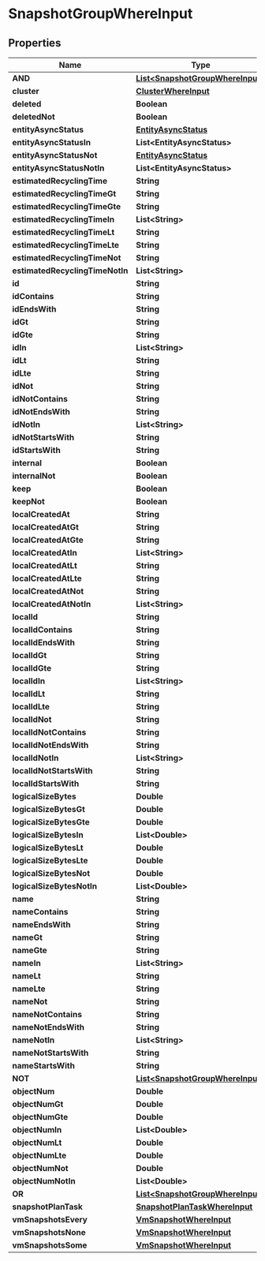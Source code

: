 

# SnapshotGroupWhereInput


## Properties

Name | Type | Description | Notes
------------ | ------------- | ------------- | -------------
**AND** | [**List&lt;SnapshotGroupWhereInput&gt;**](SnapshotGroupWhereInput.md) |  |  [optional]
**cluster** | [**ClusterWhereInput**](ClusterWhereInput.md) |  |  [optional]
**deleted** | **Boolean** |  |  [optional]
**deletedNot** | **Boolean** |  |  [optional]
**entityAsyncStatus** | [**EntityAsyncStatus**](EntityAsyncStatus.md) |  |  [optional]
**entityAsyncStatusIn** | **List&lt;EntityAsyncStatus&gt;** |  |  [optional]
**entityAsyncStatusNot** | [**EntityAsyncStatus**](EntityAsyncStatus.md) |  |  [optional]
**entityAsyncStatusNotIn** | **List&lt;EntityAsyncStatus&gt;** |  |  [optional]
**estimatedRecyclingTime** | **String** |  |  [optional]
**estimatedRecyclingTimeGt** | **String** |  |  [optional]
**estimatedRecyclingTimeGte** | **String** |  |  [optional]
**estimatedRecyclingTimeIn** | **List&lt;String&gt;** |  |  [optional]
**estimatedRecyclingTimeLt** | **String** |  |  [optional]
**estimatedRecyclingTimeLte** | **String** |  |  [optional]
**estimatedRecyclingTimeNot** | **String** |  |  [optional]
**estimatedRecyclingTimeNotIn** | **List&lt;String&gt;** |  |  [optional]
**id** | **String** |  |  [optional]
**idContains** | **String** |  |  [optional]
**idEndsWith** | **String** |  |  [optional]
**idGt** | **String** |  |  [optional]
**idGte** | **String** |  |  [optional]
**idIn** | **List&lt;String&gt;** |  |  [optional]
**idLt** | **String** |  |  [optional]
**idLte** | **String** |  |  [optional]
**idNot** | **String** |  |  [optional]
**idNotContains** | **String** |  |  [optional]
**idNotEndsWith** | **String** |  |  [optional]
**idNotIn** | **List&lt;String&gt;** |  |  [optional]
**idNotStartsWith** | **String** |  |  [optional]
**idStartsWith** | **String** |  |  [optional]
**internal** | **Boolean** |  |  [optional]
**internalNot** | **Boolean** |  |  [optional]
**keep** | **Boolean** |  |  [optional]
**keepNot** | **Boolean** |  |  [optional]
**localCreatedAt** | **String** |  |  [optional]
**localCreatedAtGt** | **String** |  |  [optional]
**localCreatedAtGte** | **String** |  |  [optional]
**localCreatedAtIn** | **List&lt;String&gt;** |  |  [optional]
**localCreatedAtLt** | **String** |  |  [optional]
**localCreatedAtLte** | **String** |  |  [optional]
**localCreatedAtNot** | **String** |  |  [optional]
**localCreatedAtNotIn** | **List&lt;String&gt;** |  |  [optional]
**localId** | **String** |  |  [optional]
**localIdContains** | **String** |  |  [optional]
**localIdEndsWith** | **String** |  |  [optional]
**localIdGt** | **String** |  |  [optional]
**localIdGte** | **String** |  |  [optional]
**localIdIn** | **List&lt;String&gt;** |  |  [optional]
**localIdLt** | **String** |  |  [optional]
**localIdLte** | **String** |  |  [optional]
**localIdNot** | **String** |  |  [optional]
**localIdNotContains** | **String** |  |  [optional]
**localIdNotEndsWith** | **String** |  |  [optional]
**localIdNotIn** | **List&lt;String&gt;** |  |  [optional]
**localIdNotStartsWith** | **String** |  |  [optional]
**localIdStartsWith** | **String** |  |  [optional]
**logicalSizeBytes** | **Double** |  |  [optional]
**logicalSizeBytesGt** | **Double** |  |  [optional]
**logicalSizeBytesGte** | **Double** |  |  [optional]
**logicalSizeBytesIn** | **List&lt;Double&gt;** |  |  [optional]
**logicalSizeBytesLt** | **Double** |  |  [optional]
**logicalSizeBytesLte** | **Double** |  |  [optional]
**logicalSizeBytesNot** | **Double** |  |  [optional]
**logicalSizeBytesNotIn** | **List&lt;Double&gt;** |  |  [optional]
**name** | **String** |  |  [optional]
**nameContains** | **String** |  |  [optional]
**nameEndsWith** | **String** |  |  [optional]
**nameGt** | **String** |  |  [optional]
**nameGte** | **String** |  |  [optional]
**nameIn** | **List&lt;String&gt;** |  |  [optional]
**nameLt** | **String** |  |  [optional]
**nameLte** | **String** |  |  [optional]
**nameNot** | **String** |  |  [optional]
**nameNotContains** | **String** |  |  [optional]
**nameNotEndsWith** | **String** |  |  [optional]
**nameNotIn** | **List&lt;String&gt;** |  |  [optional]
**nameNotStartsWith** | **String** |  |  [optional]
**nameStartsWith** | **String** |  |  [optional]
**NOT** | [**List&lt;SnapshotGroupWhereInput&gt;**](SnapshotGroupWhereInput.md) |  |  [optional]
**objectNum** | **Double** |  |  [optional]
**objectNumGt** | **Double** |  |  [optional]
**objectNumGte** | **Double** |  |  [optional]
**objectNumIn** | **List&lt;Double&gt;** |  |  [optional]
**objectNumLt** | **Double** |  |  [optional]
**objectNumLte** | **Double** |  |  [optional]
**objectNumNot** | **Double** |  |  [optional]
**objectNumNotIn** | **List&lt;Double&gt;** |  |  [optional]
**OR** | [**List&lt;SnapshotGroupWhereInput&gt;**](SnapshotGroupWhereInput.md) |  |  [optional]
**snapshotPlanTask** | [**SnapshotPlanTaskWhereInput**](SnapshotPlanTaskWhereInput.md) |  |  [optional]
**vmSnapshotsEvery** | [**VmSnapshotWhereInput**](VmSnapshotWhereInput.md) |  |  [optional]
**vmSnapshotsNone** | [**VmSnapshotWhereInput**](VmSnapshotWhereInput.md) |  |  [optional]
**vmSnapshotsSome** | [**VmSnapshotWhereInput**](VmSnapshotWhereInput.md) |  |  [optional]



